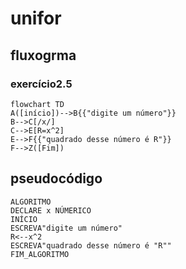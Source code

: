 # unifor
## fluxogrma
### exercício2.5
```mermaid
flowchart TD
A([início])-->B{{"digite um número"}}
B-->C[/x/]
C-->E[R=x^2]
E-->F{{"quadrado desse número é R"}}
F-->Z([Fim])
```

## pseudocódigo
```
ALGORITMO
DECLARE x NÚMERICO
INÍCIO
ESCREVA"digite um número"
R<--x^2
ESCREVA"quadrado desse número é "R""
FIM_ALGORITMO
